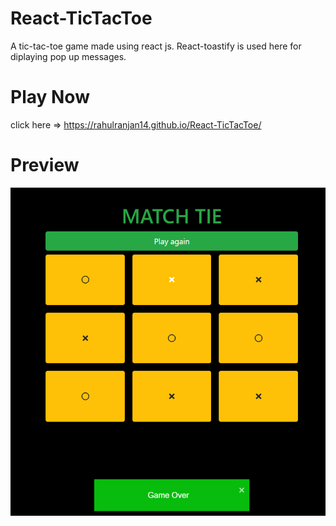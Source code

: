 # React-TicTacToe
A tic-tac-toe game made using react js. React-toastify is used here for diplaying pop up messages.

# Play Now
click here => https://rahulranjan14.github.io/React-TicTacToe/

# Preview
<img src="reactTictactoe.png">
